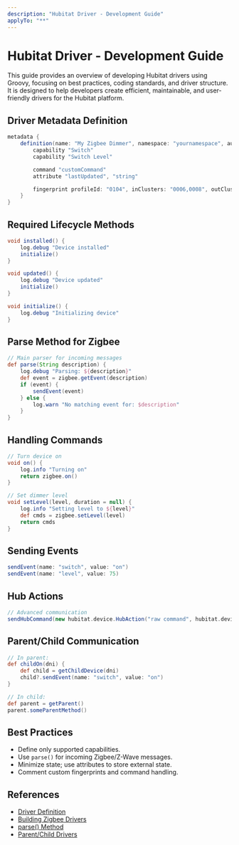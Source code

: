 ```yaml
---
description: "Hubitat Driver - Development Guide"
applyTo: "**"
---
```


# Hubitat Driver - Development Guide

This guide provides an overview of developing Hubitat drivers using Groovy, focusing on best practices, coding standards, and driver structure. It is designed to help developers create efficient, maintainable, and user-friendly drivers for the Hubitat platform.

## Driver Metadata Definition

```groovy
metadata {
    definition(name: "My Zigbee Dimmer", namespace: "yournamespace", author: "Your Name") {
        capability "Switch"
        capability "Switch Level"

        command "customCommand"
        attribute "lastUpdated", "string"

        fingerprint profileId: "0104", inClusters: "0006,0008", outClusters: "", manufacturer: "XYZ", model: "Dimmer123"
    }
}
```

## Required Lifecycle Methods

```groovy
void installed() {
    log.debug "Device installed"
    initialize()
}

void updated() {
    log.debug "Device updated"
    initialize()
}

void initialize() {
    log.debug "Initializing device"
}
```

## Parse Method for Zigbee

```groovy
// Main parser for incoming messages
def parse(String description) {
    log.debug "Parsing: ${description}"
    def event = zigbee.getEvent(description)
    if (event) {
        sendEvent(event)
    } else {
        log.warn "No matching event for: $description"
    }
}
```

## Handling Commands

```groovy
// Turn device on
void on() {
    log.info "Turning on"
    return zigbee.on()
}

// Set dimmer level
void setLevel(level, duration = null) {
    log.info "Setting level to ${level}"
    def cmds = zigbee.setLevel(level)
    return cmds
}
```

## Sending Events

```groovy
sendEvent(name: "switch", value: "on")
sendEvent(name: "level", value: 75)
```

## Hub Actions

```groovy
// Advanced communication
sendHubCommand(new hubitat.device.HubAction("raw command", hubitat.device.Protocol.LAN))
```

## Parent/Child Communication

```groovy
// In parent:
def childOn(dni) {
    def child = getChildDevice(dni)
    child?.sendEvent(name: "switch", value: "on")
}

// In child:
def parent = getParent()
parent.someParentMethod()
```

## Best Practices

- Define only supported capabilities.
- Use `parse()` for incoming Zigbee/Z-Wave messages.
- Minimize state; use attributes to store external state.
- Comment custom fingerprints and command handling.

## References

- [Driver Definition](https://docs2.hubitat.com/en/developer/driver/definition)
- [Building Zigbee Drivers](https://docs2.hubitat.com/en/developer/driver/building-a-zigbee-driver)
- [parse() Method](https://docs2.hubitat.com/en/developer/driver/parse)
- [Parent/Child Drivers](https://docs2.hubitat.com/en/developer/driver/parent-child-drivers)
